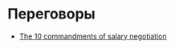 # Переговоры
- [The 10 commandments of salary negotiation](https://www.lennysnewsletter.com/p/negotiating-comp)
